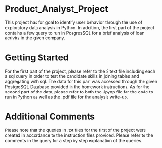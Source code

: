 # Product_Analyst_Project

This project has for goal to identify user behavior through the use of exploratory data analysis in Python. In addition, the first part of the project contains a few query to run in PosgresSQL for a brief analysis of loan activity in the given company.

# Getting Started

For the first part of the project, please refer to the 2 text file including each a sql query in order to test the candidate skills in joining tables and aggregating with sql. The data for this part was accessed through the given PostgreSQL Database provided in the homework instructions. As for the second part of the data, please refer to both the .ipynp file for the code to run in Python as well as the .pdf file for the analysis write-up. 

# Additional Comments

Please note that the queries in .txt files for the first of the project were created in accordance to the instruction files provided. Please refer to the comments in the query for a step by step explanation of the queries. 
